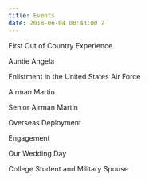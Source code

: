 ```yaml
---
title: Events
date: 2018-06-04 00:43:00 Z
---
```


First Out of Country Experience

Auntie Angela

Enlistment in the United States Air Force

Airman Martin

Senior Airman Martin

Overseas Deployment

Engagement

Our Wedding Day

College Student and Military Spouse